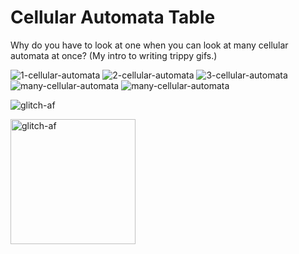 # Cellular Automata Table
Why do you have to look at one when you can look at many cellular automata at once? (My intro to writing trippy gifs.)

![1-cellular-automata](https://media.giphy.com/media/ulmOL9zobDwS4LooQI/giphy.gif)
![2-cellular-automata](https://media.giphy.com/media/fHx3dSiy069Drlm6kH/giphy.gif)
![3-cellular-automata](https://media.giphy.com/media/F3J5BVY1a57tSOngVi/giphy.gif)
![many-cellular-automata](https://media.giphy.com/media/1nayKTokGaLWI3ampr/giphy.gif)
![many-cellular-automata](https://media.giphy.com/media/dCDpJ2woVquAqTuWhi/giphy.gif)

![glitch-af](https://media.giphy.com/media/vbPFQTa5usF9NPLdKu/giphy.gif)

<img src="https://media.giphy.com/media/vbPFQTa5usF9NPLdKu/giphy.gif" alt="glitch-af" width="200"/>
